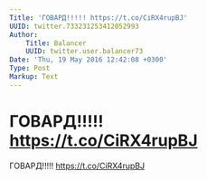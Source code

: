 ```yaml
---
Title: 'ГОВАРД!!!!! https://t.co/CiRX4rupBJ'
UUID: twitter.733231253412052993
Author:
    Title: Balancer
    UUID: twitter.user.balancer73
Date: 'Thu, 19 May 2016 12:42:08 +0300'
Type: Post
Markup: Text
---
```


# ГОВАРД!!!!! https://t.co/CiRX4rupBJ

ГОВАРД!!!!! https://t.co/CiRX4rupBJ